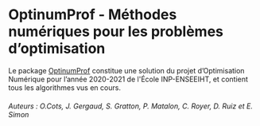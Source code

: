 # OptinumProf - Méthodes numériques pour les problèmes d’optimisation

Le package [OptinumProf](https://github.com/mathn7/OptinumProf) constitue une 
solution du projet d’Optimisation Numérique pour l’année 2020-2021 de l'École INP-ENSEEIHT, 
et contient tous les algorithmes vus en cours.

###### Auteurs : O.Cots, J. Gergaud, S. Gratton, P. Matalon, C. Royer, D. Ruiz et E. Simon
